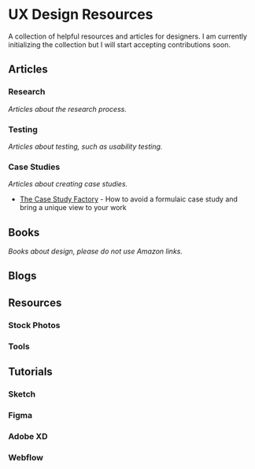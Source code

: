 # UX Design Resources
A collection of helpful resources and articles for designers. I am currently initializing the collection but I will start accepting contributions soon.

## Articles

### Research
*Articles about the research process.*

### Testing
*Articles about testing, such as usability testing.*

### Case Studies
*Articles about creating case studies.*

* [The Case Study Factory](https://essays.uxdesign.cc/case-study-factory/) - How to avoid a formulaic case study and bring a unique view to your work

## Books
*Books about design, please do not use Amazon links.*

## Blogs

## Resources

### Stock Photos

### Tools

## Tutorials

### Sketch

### Figma

### Adobe XD

### Webflow

